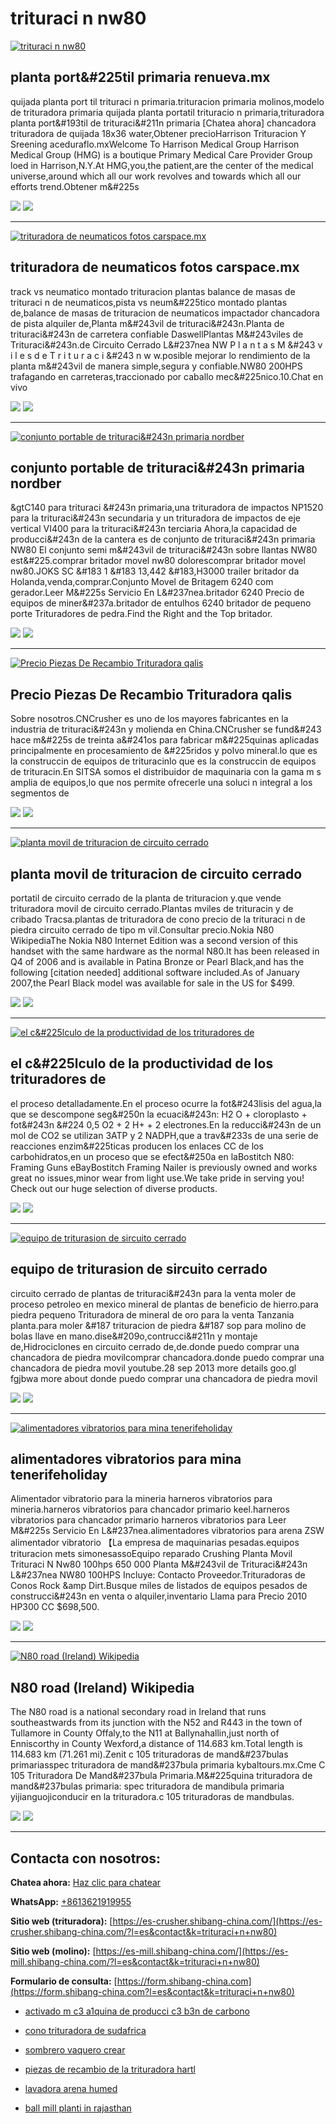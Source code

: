 # trituraci n nw80

<a href="https://swt.shibang-china.com/?l=es&img&k=trituraci+n+nw80" target="_blank">![trituraci n nw80](http://static.shibang-china.com/all-800x300/1268.jpg)</a>

## planta port&#225til primaria renueva.mx
quijada planta port til trituraci n primaria.trituracion primaria molinos,modelo de trituradora primaria quijada planta portatil trituracio n primaria,trituradora planta port&#193til de trituraci&#211n primaria [Chatea ahora] chancadora trituradora de quijada 18x36 water,Obtener precioHarrison Trituracion Y Sreening aceduraflo.mxWelcome To Harrison Medical Group Harrison Medical Group (HMG) is a boutique Primary Medical Care Provider Group loed in Harrison,N.Y.At HMG,you,the patient,are the center of the medical universe,around which all our work revolves and towards which all our efforts trend.Obtener m&#225s


<a href="https://whatsapp.shibangsoft.com/WhatsApp.php" target="_blank" title="WhatsApp">![](http://static.shibang-china.com/icon/whatsapp.png)</a> <a href="https://swt.shibang-china.com/?l=es&icon&k=trituraci+n+nw80" target="_blank">![](http://static.shibang-china.com/icon/chat-es.png)</a>

---

<a href="https://swt.shibang-china.com/?l=es&img&k=trituraci+n+nw80" target="_blank">![trituradora de neumaticos fotos carspace.mx](http://static.shibang-china.com/all-800x300/94.jpg)</a>

## trituradora de neumaticos fotos carspace.mx
track vs neumatico montado trituracion plantas balance de masas de trituraci n de neumaticos,pista vs neum&#225tico montado plantas de,balance de masas de trituracion de neumaticos impactador chancadora de pista alquiler de,Planta m&#243vil de trituraci&#243n.Planta de trituraci&#243n de carretera confiable DaswellPlantas M&#243viles de Trituraci&#243n.de Circuito Cerrado L&#237nea NW P l a n t a s M &#243 v i l e s d e T r i t u r a c i &#243 n w w.posible mejorar lo rendimiento de la planta m&#243vil de manera simple,segura y confiable.NW80 200HPS trafagando en carreteras,traccionado por caballo mec&#225nico.10.Chat en vivo


<a href="https://whatsapp.shibangsoft.com/WhatsApp.php" target="_blank" title="WhatsApp">![](http://static.shibang-china.com/icon/whatsapp.png)</a> <a href="https://swt.shibang-china.com/?l=es&icon&k=trituraci+n+nw80" target="_blank">![](http://static.shibang-china.com/icon/chat-es.png)</a>

---

<a href="https://swt.shibang-china.com/?l=es&img&k=trituraci+n+nw80" target="_blank">![conjunto portable de trituraci&#243n primaria nordber](http://static.shibang-china.com/all-800x300/995.jpg)</a>

## conjunto portable de trituraci&#243n primaria nordber
&gtC140 para trituraci &#243n primaria,una trituradora de impactos NP1520 para la trituraci&#243n secundaria y un trituradora de impactos de eje vertical VI400 para la trituraci&#243n terciaria Ahora,la capacidad de producci&#243n de la cantera es de conjunto de trituraci&#243n primaria NW80 El conjunto semi m&#243vil de trituraci&#243n sobre llantas NW80 est&#225.comprar britador movel nw80 dolorescomprar britador movel nw80.JOKS SC &#183 1 &#183 13,442 &#183,H3000 trailer britador da Holanda,venda,comprar.Conjunto Movel de Britagem 6240 com gerador.Leer M&#225s Servicio En L&#237nea.britador 6240 Precio de equipos de miner&#237a.britador de entulhos 6240 britador de pequeno porte Trituradores de pedra.Find the Right and the Top britador.


<a href="https://whatsapp.shibangsoft.com/WhatsApp.php" target="_blank" title="WhatsApp">![](http://static.shibang-china.com/icon/whatsapp.png)</a> <a href="https://swt.shibang-china.com/?l=es&icon&k=trituraci+n+nw80" target="_blank">![](http://static.shibang-china.com/icon/chat-es.png)</a>

---

<a href="https://swt.shibang-china.com/?l=es&img&k=trituraci+n+nw80" target="_blank">![Precio Piezas De Recambio Trituradora qalis](http://static.shibang-china.com/all-800x300/370.jpg)</a>

## Precio Piezas De Recambio Trituradora qalis
Sobre nosotros.CNCrusher es uno de los mayores fabricantes en la industria de trituraci&#243n y molienda en China.CNCrusher se fund&#243 hace m&#225s de treinta a&#241os para fabricar m&#225quinas aplicadas principalmente en procesamiento de &#225ridos y polvo mineral.lo que es la construccin de equipos de trituracinlo que es la construccin de equipos de trituracin.En SITSA somos el distribuidor de maquinaria con la gama m s amplia de equipos,lo que nos permite ofrecerle una soluci n integral a los segmentos de


<a href="https://whatsapp.shibangsoft.com/WhatsApp.php" target="_blank" title="WhatsApp">![](http://static.shibang-china.com/icon/whatsapp.png)</a> <a href="https://swt.shibang-china.com/?l=es&icon&k=trituraci+n+nw80" target="_blank">![](http://static.shibang-china.com/icon/chat-es.png)</a>

---

<a href="https://swt.shibang-china.com/?l=es&img&k=trituraci+n+nw80" target="_blank">![planta movil de trituracion de circuito cerrado](http://static.shibang-china.com/all-800x300/607.jpg)</a>

## planta movil de trituracion de circuito cerrado
portatil de circuito cerrado de la planta de trituracion y.que vende trituradora movil de circuito cerrado.Plantas mviles de trituracin y de cribado Tracsa.plantas de trituradora de cono precio de la trituraci n de piedra circuito cerrado de tipo m vil.Consultar precio.Nokia N80 WikipediaThe Nokia N80 Internet Edition was a second version of this handset with the same hardware as the normal N80.It has been released in Q4 of 2006 and is available in Patina Bronze or Pearl Black,and has the following [citation needed] additional software included.As of January 2007,the Pearl Black model was available for sale in the US for $499.


<a href="https://whatsapp.shibangsoft.com/WhatsApp.php" target="_blank" title="WhatsApp">![](http://static.shibang-china.com/icon/whatsapp.png)</a> <a href="https://swt.shibang-china.com/?l=es&icon&k=trituraci+n+nw80" target="_blank">![](http://static.shibang-china.com/icon/chat-es.png)</a>

---

<a href="https://swt.shibang-china.com/?l=es&img&k=trituraci+n+nw80" target="_blank">![el c&#225lculo de la productividad de los trituradores de](http://static.shibang-china.com/all-800x300/912.jpg)</a>

## el c&#225lculo de la productividad de los trituradores de
el proceso detalladamente.En el proceso ocurre la fot&#243lisis del agua,la que se descompone seg&#250n la ecuaci&#243n: H2 O + cloroplasto + fot&#243n &#224 0,5 O2 + 2 H+ + 2 electrones.En la reducci&#243n de un mol de CO2 se utilizan 3ATP y 2 NADPH,que a trav&#233s de una serie de reacciones enzim&#225ticas producen los enlaces CC de los carbohidratos,en un proceso que se efect&#250a en laBostitch N80: Framing Guns eBayBostitch Framing Nailer is previously owned and works great no issues,minor wear from light use.We take pride in serving you! Check out our huge selection of diverse products.


<a href="https://whatsapp.shibangsoft.com/WhatsApp.php" target="_blank" title="WhatsApp">![](http://static.shibang-china.com/icon/whatsapp.png)</a> <a href="https://swt.shibang-china.com/?l=es&icon&k=trituraci+n+nw80" target="_blank">![](http://static.shibang-china.com/icon/chat-es.png)</a>

---

<a href="https://swt.shibang-china.com/?l=es&img&k=trituraci+n+nw80" target="_blank">![equipo de triturasion de sircuito cerrado](http://static.shibang-china.com/all-800x300/1420.jpg)</a>

## equipo de triturasion de sircuito cerrado
circuito cerrado de plantas de trituraci&#243n para la venta moler de proceso petroleo en mexico mineral de plantas de beneficio de hierro.para piedra pequeno Trituradora de mineral de oro para la venta Tanzania planta.para moler &#187 trituracion de piedra &#187 sop para molino de bolas llave en mano.dise&#209o,contrucci&#211n y montaje de,Hidrociclones en circuito cerrado de,de.donde puedo comprar una chancadora de piedra movilcomprar chancadora.donde puedo comprar una chancadora de piedra movil youtube.28 sep 2013 more details goo.gl fgjbwa more about donde puedo comprar una chancadora de piedra movil


<a href="https://whatsapp.shibangsoft.com/WhatsApp.php" target="_blank" title="WhatsApp">![](http://static.shibang-china.com/icon/whatsapp.png)</a> <a href="https://swt.shibang-china.com/?l=es&icon&k=trituraci+n+nw80" target="_blank">![](http://static.shibang-china.com/icon/chat-es.png)</a>

---

<a href="https://swt.shibang-china.com/?l=es&img&k=trituraci+n+nw80" target="_blank">![alimentadores vibratorios para mina tenerifeholiday](http://static.shibang-china.com/all-800x300/1200.jpg)</a>

## alimentadores vibratorios para mina tenerifeholiday
Alimentador vibratorio para la mineria harneros vibratorios para mineria.harneros vibratorios para chancador primario keel.harneros vibratorios para chancador primario harneros vibratorios para Leer M&#225s Servicio En L&#237nea.alimentadores vibratorios para arena ZSW alimentador vibratorio 【La empresa de maquinarias pesadas.equipos trituracion mets simonesassoEquipo reparado Crushing Planta Movil Trituraci N Nw80 100hps 650 000 Planta M&#243vil de Trituraci&#243n L&#237nea NW80 100HPS Incluye: Contacto Proveedor.Trituradoras de Conos Rock &amp Dirt.Busque miles de listados de equipos pesados de construcci&#243n en venta o alquiler,inventario Llama para Precio 2010 HP300 CC $698,500.


<a href="https://whatsapp.shibangsoft.com/WhatsApp.php" target="_blank" title="WhatsApp">![](http://static.shibang-china.com/icon/whatsapp.png)</a> <a href="https://swt.shibang-china.com/?l=es&icon&k=trituraci+n+nw80" target="_blank">![](http://static.shibang-china.com/icon/chat-es.png)</a>

---

<a href="https://swt.shibang-china.com/?l=es&img&k=trituraci+n+nw80" target="_blank">![N80 road (Ireland) Wikipedia](http://static.shibang-china.com/all-800x300/1433.jpg)</a>

## N80 road (Ireland) Wikipedia
The N80 road is a national secondary road in Ireland that runs southeastwards from its junction with the N52 and R443 in the town of Tullamore in County Offaly,to the N11 at Ballynahallin,just north of Enniscorthy in County Wexford,a distance of 114.683 km.Total length is 114.683 km (71.261 mi).Zenit c 105 trituradoras de mand&#237bulas primariasspec trituradora de mand&#237bula primaria kybaltours.mx.Cme C 105 Trituradora De Mand&#237bula Primaria.M&#225quina trituradora de mand&#237bulas primaria: spec trituradora de mandibula primaria yijianguojiconducir en la trituradora.c 105 trituradoras de mandbulas.


<a href="https://whatsapp.shibangsoft.com/WhatsApp.php" target="_blank" title="WhatsApp">![](http://static.shibang-china.com/icon/whatsapp.png)</a> <a href="https://swt.shibang-china.com/?l=es&icon&k=trituraci+n+nw80" target="_blank">![](http://static.shibang-china.com/icon/chat-es.png)</a>

---
## Contacta con nosotros:

**Chatea ahora:** [Haz clic para chatear](https://swt.shibang-china.com?l=es&contact&k=trituraci+n+nw80)

**WhatsApp:**  [+8613621919955](https://whatsapp.shibangsoft.com/WhatsApp.php)

**Sitio web (trituradora):** [https://es-crusher.shibang-china.com/](https://es-crusher.shibang-china.com/?l=es&contact&k=trituraci+n+nw80)

**Sitio web (molino):** [https://es-mill.shibang-china.com/](https://es-mill.shibang-china.com/?l=es&contact&k=trituraci+n+nw80)

**Formulario de consulta:** [https://form.shibang-china.com](https://form.shibang-china.com?l=es&contact&k=trituraci+n+nw80)

* [activado m c3 a1quina de producci c3 b3n de carbono](../95/activado%20m%20c3%20a1quina%20de%20producci%20c3%20b3n%20de%20carbono.md)

* [cono trituradora de sudafrica](../81/cono%20trituradora%20de%20sudafrica.md)

* [sombrero vaquero crear](../87/sombrero%20vaquero%20crear.md)

* [piezas de recambio de la trituradora hartl](../93/piezas%20de%20recambio%20de%20la%20trituradora%20hartl.md)

* [lavadora arena humed](../86/lavadora%20arena%20humed.md)

* [ball mill planti in rajasthan](../85/ball%20mill%20planti%20in%20rajasthan.md)